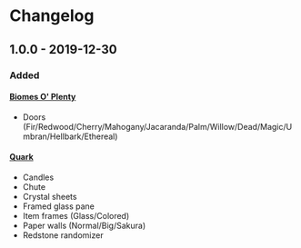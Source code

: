 # Changelog

## 1.0.0 - 2019-12-30
### Added
#### [Biomes O' Plenty](https://www.curseforge.com/minecraft/mc-mods/biomes-o-plenty)
- Doors (Fir/Redwood/Cherry/Mahogany/Jacaranda/Palm/Willow/Dead/Magic/Umbran/Hellbark/Ethereal)
#### [Quark](https://www.curseforge.com/minecraft/mc-mods/quark)
- Candles
- Chute
- Crystal sheets
- Framed glass pane
- Item frames (Glass/Colored)
- Paper walls (Normal/Big/Sakura)
- Redstone randomizer

